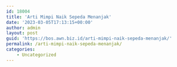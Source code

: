 ```yaml
---
id: 18004
title: 'Arti Mimpi Naik Sepeda Menanjak'
date: '2023-03-05T17:13:15+00:00'
author: admin
layout: post
guid: 'https://bos.awn.biz.id/arti-mimpi-naik-sepeda-menanjak/'
permalink: /arti-mimpi-naik-sepeda-menanjak/
categories:
    - Uncategorized
---
```


